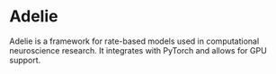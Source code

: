 # Adelie

Adelie is a framework for rate-based models used in computational neuroscience research.
It integrates with PyTorch and allows for GPU support.


